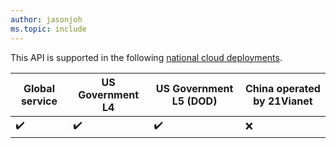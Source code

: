 ```yaml
---
author: jasonjoh
ms.topic: include
---
```


<!-- markdownlint-disable MD041-->

This API is supported in the following [national cloud deployments](../../concepts/deployments.md).

| Global service     | US Government L4   | US Government L5 (DOD) | China operated by 21Vianet |
|--------------------|--------------------|------------------------|----------------------------|
| :heavy_check_mark: | :heavy_check_mark: | :heavy_check_mark:     | :x:                        |
